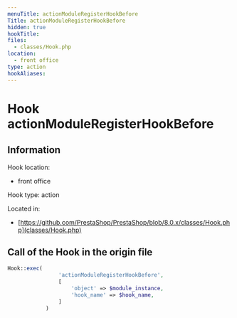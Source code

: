 ```yaml
---
menuTitle: actionModuleRegisterHookBefore
Title: actionModuleRegisterHookBefore
hidden: true
hookTitle: 
files:
  - classes/Hook.php
location:
  - front office
type: action
hookAliases:
---
```


# Hook actionModuleRegisterHookBefore

## Information

Hook location:
  - front office

Hook type: action

Located in: 
  - [https://github.com/PrestaShop/PrestaShop/blob/8.0.x/classes/Hook.php](classes/Hook.php)

## Call of the Hook in the origin file

```php
Hook::exec(
                'actionModuleRegisterHookBefore',
                [
                    'object' => $module_instance,
                    'hook_name' => $hook_name,
                ]
            )
```